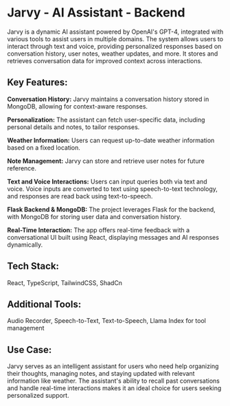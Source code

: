 # Jarvy - AI Assistant - Backend

Jarvy is a dynamic AI assistant powered by OpenAI's GPT-4, integrated with various tools to assist users in multiple domains. The system allows users to interact through text and voice, providing personalized responses based on conversation history, user notes, weather updates, and more. It stores and retrieves conversation data for improved context across interactions.

## Key Features:

**Conversation History:** Jarvy maintains a conversation history stored in MongoDB, allowing for context-aware responses.

**Personalization:** The assistant can fetch user-specific data, including personal details and notes, to tailor responses.

**Weather Information:** Users can request up-to-date weather information based on a fixed location.

**Note Management:** Jarvy can store and retrieve user notes for future reference.

**Text and Voice Interactions:** Users can input queries both via text and voice. Voice inputs are converted to text using speech-to-text technology, and responses are read back using text-to-speech.

**Flask Backend & MongoDB:** The project leverages Flask for the backend, with MongoDB for storing user data and conversation history.

**Real-Time Interaction:** The app offers real-time feedback with a conversational UI built using React, displaying messages and AI responses dynamically.

## Tech Stack:

React, TypeScript, TailwindCSS, ShadCn

## Additional Tools:

Audio Recorder, Speech-to-Text, Text-to-Speech, Llama Index for tool management

## Use Case:

Jarvy serves as an intelligent assistant for users who need help organizing their thoughts, managing notes, and staying updated with relevant information like weather. The assistant's ability to recall past conversations and handle real-time interactions makes it an ideal choice for users seeking personalized support.
